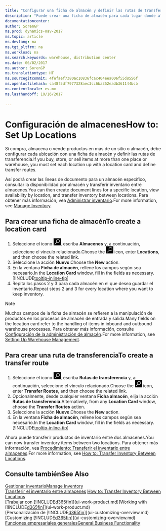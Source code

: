 ```yaml
---
title: "Configurar una ficha de almacén y definir las rutas de transferencia"
description: "Puede crear una ficha de almacén para cada lugar donde almacene productos de inventario, por ejemplo, un almacén o un centro de distribución, y configurar rutas para transferir los productos entre almacenes."
documentationcenter: 
author: SorenGP
ms.prod: dynamics-nav-2017
ms.topic: article
ms.devlang: na
ms.tgt_pltfrm: na
ms.workload: na
ms.search.keywords: warehouse, distribution center
ms.date: 06/02/2017
ms.author: SorenGP
ms.translationtype: HT
ms.sourcegitcommit: 4fefaef7380ac10836fcac404eea006f55d8556f
ms.openlocfilehash: ca48f5df7977328aec3cc6ba352eadb361144bcb
ms.contentlocale: es-mx
ms.lasthandoff: 10/16/2017

---
```

# <a name="how-to-set-up-locations"></a><span data-ttu-id="64c4d-103">Configuración de almacenes</span><span class="sxs-lookup"><span data-stu-id="64c4d-103">How to: Set Up Locations</span></span>
<span data-ttu-id="64c4d-104">Si compra, almacena o vende productos en más de un sitio o almacén, debe configurar cada ubicación con una ficha de almacén y definir las rutas de transferencia.</span><span class="sxs-lookup"><span data-stu-id="64c4d-104">If you buy, store, or sell items at more than one place or warehouse, you must set each location up with a location card and define transfer routes.</span></span>

<span data-ttu-id="64c4d-105">Así podrá crear las líneas de documento para un almacén específico, consultar la disponibilidad por almacén y transferir inventario entre almacenes.</span><span class="sxs-lookup"><span data-stu-id="64c4d-105">You can then create document lines for a specific location, view availability by location, and transfer inventory between locations.</span></span> <span data-ttu-id="64c4d-106">Para obtener más información, vea [Administrar inventario](inventory-manage-inventory.md).</span><span class="sxs-lookup"><span data-stu-id="64c4d-106">For more information, see [Manage Inventory](inventory-manage-inventory.md).</span></span>

## <a name="to-create-a-location-card"></a><span data-ttu-id="64c4d-107">Para crear una ficha de almacén</span><span class="sxs-lookup"><span data-stu-id="64c4d-107">To create a location card</span></span>
1. <span data-ttu-id="64c4d-108">Seleccione el icono ![Buscar página o informe](media/ui-search/search_small.png "icono Buscar página o informe"), escriba **Almacenes** y, a continuación, seleccione el vínculo relacionado.</span><span class="sxs-lookup"><span data-stu-id="64c4d-108">Choose the ![Search for Page or Report](media/ui-search/search_small.png "Search for Page or Report icon") icon, enter **Locations**, and then choose the related link.</span></span>
2. <span data-ttu-id="64c4d-109">Seleccione la acción **Nuevo**.</span><span class="sxs-lookup"><span data-stu-id="64c4d-109">Choose the **New** action.</span></span>
3. <span data-ttu-id="64c4d-110">En la ventana **Ficha de almacén**, rellene los campos según sea necesario.</span><span class="sxs-lookup"><span data-stu-id="64c4d-110">In the **Location Card** window, fill in the fields as necessary.</span></span> [!INCLUDE[tooltip-inline-tip](includes/tooltip-inline-tip_md.md)]
4. <span data-ttu-id="64c4d-111">Repita los pasos 2 y 3 para cada almacén en el que desea guardar el inventario.</span><span class="sxs-lookup"><span data-stu-id="64c4d-111">Repeat steps 2 and 3 for every location where you want to keep inventory.</span></span>

> [!NOTE]  
> <span data-ttu-id="64c4d-112">Muchos campos de la ficha de almacén se refieren a la manipulación de productos en los procesos de almacén de entrada y salida.</span><span class="sxs-lookup"><span data-stu-id="64c4d-112">Many fields on the location card refer to the handling of items in inbound and outbound warehouse processes.</span></span> <span data-ttu-id="64c4d-113">Para obtener más información, consulte [Configuración de la administración de almacén](warehouse-setup-warehouse.md).</span><span class="sxs-lookup"><span data-stu-id="64c4d-113">For more information, see [Setting Up Warehouse Management](warehouse-setup-warehouse.md).</span></span>

## <a name="to-create-a-transfer-route"></a><span data-ttu-id="64c4d-114">Para crear una ruta de transferencia</span><span class="sxs-lookup"><span data-stu-id="64c4d-114">To create a transfer route</span></span>
1. <span data-ttu-id="64c4d-115">Seleccione el icono ![Buscar página o informe](media/ui-search/search_small.png "icono Buscar página o informe"), escriba **Rutas de transferencia** y, a continuación, seleccione el vínculo relacionado.</span><span class="sxs-lookup"><span data-stu-id="64c4d-115">Choose the ![Search for Page or Report](media/ui-search/search_small.png "Search for Page or Report icon") icon, enter **Transfer Routes**, and then choose the related link.</span></span>
2. <span data-ttu-id="64c4d-116">Opcionalmente, desde cualquier ventana **Ficha almacén**, elija la acción **Rutas de transferencia**.</span><span class="sxs-lookup"><span data-stu-id="64c4d-116">Alternatively, from any **Location Card** window, choose the **Transfer Routes** action.</span></span>
3. <span data-ttu-id="64c4d-117">Seleccione la acción **Nuevo**.</span><span class="sxs-lookup"><span data-stu-id="64c4d-117">Choose the **New** action.</span></span>
4. <span data-ttu-id="64c4d-118">En la ventana **Ficha de almacén**, rellene los campos según sea necesario.</span><span class="sxs-lookup"><span data-stu-id="64c4d-118">In the **Location Card** window, fill in the fields as necessary.</span></span> [!INCLUDE[tooltip-inline-tip](includes/tooltip-inline-tip_md.md)]

<span data-ttu-id="64c4d-119">Ahora puede transferir productos de inventario entre dos almacenes.</span><span class="sxs-lookup"><span data-stu-id="64c4d-119">You can now transfer inventory items between two locations.</span></span> <span data-ttu-id="64c4d-120">Para obtener más información, vea [Procedimiento: Transferir el inventario entre almacenes](inventory-how-transfer-between-locations.md).</span><span class="sxs-lookup"><span data-stu-id="64c4d-120">For more information, see [How to: Transfer Inventory Between Locations](inventory-how-transfer-between-locations.md).</span></span>    

## <a name="see-also"></a><span data-ttu-id="64c4d-121">Consulte también</span><span class="sxs-lookup"><span data-stu-id="64c4d-121">See Also</span></span>
[<span data-ttu-id="64c4d-122">Gestionar inventario</span><span class="sxs-lookup"><span data-stu-id="64c4d-122">Manage Inventory</span></span>](inventory-manage-inventory.md)  
<span data-ttu-id="64c4d-123">[Transferir el inventario entre almacenes](inventory-how-transfer-between-locations.md)  </span><span class="sxs-lookup"><span data-stu-id="64c4d-123">[How to: Transfer Inventory Between Locations](inventory-how-transfer-between-locations.md)  </span></span>  
<span data-ttu-id="64c4d-124">[Trabajar con [!INCLUDE[d365fin](includes/d365fin_md.md)]](ui-work-product.md)</span><span class="sxs-lookup"><span data-stu-id="64c4d-124">[Working with [!INCLUDE[d365fin](includes/d365fin_md.md)]](ui-work-product.md)</span></span>  
<span data-ttu-id="64c4d-125">[Personalización de [!INCLUDE[d365fin](includes/d365fin_md.md)]](ui-customizing-overview.md)</span><span class="sxs-lookup"><span data-stu-id="64c4d-125">[Customizing [!INCLUDE[d365fin](includes/d365fin_md.md)]](ui-customizing-overview.md)</span></span>  
[<span data-ttu-id="64c4d-126">Funciones empresariales generales</span><span class="sxs-lookup"><span data-stu-id="64c4d-126">General Business Functionality</span></span>](ui-across-business-areas.md)

